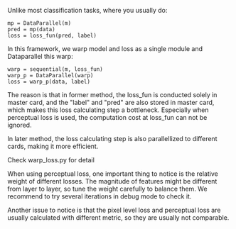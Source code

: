 Unlike most classification tasks, where you usually do:

    mp = DataParallel(m)
    pred = mp(data)
    loss = loss_fun(pred, label)

In this framework, we warp model and loss as a single module and Dataparallel this warp:

    warp = sequential(m, loss_fun)
    warp_p = DataParallel(warp)
    loss = warp_p(data, label)

The reason is that in former method, the loss_fun is conducted solely in master card, and the "label" and "pred" are also stored in master card, which makes this loss calculating step a bottleneck. Especially when perceptual loss is used, the computation cost at loss_fun can not be ignored.

In later method, the loss calculating step is also parallellized to different cards, making it more efficient.

Check warp_loss.py for detail

When using perceptual loss, one important thing to notice is the relative weight of different losses. The magnitude of features might be different from layer to layer, so tune the weight carefully to balance them. We recommend to try several iterations in debug mode to check it.

Another issue to notice is that the pixel level loss and perceptual loss are usually calculated with different metric, so they are usually not comparable.